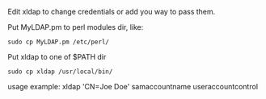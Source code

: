 Edit xldap to change credentials or add you way to pass them.

Put MyLDAP.pm to perl modules dir, like:

    sudo cp MyLDAP.pm /etc/perl/

Put xldap to one of $PATH dir

    sudo cp xldap /usr/local/bin/

usage example: xldap 'CN=Joe Doe' samaccountname useraccountcontrol
